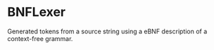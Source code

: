 BNFLexer
========

Generated tokens from a source string using a eBNF description of a context-free grammar.
